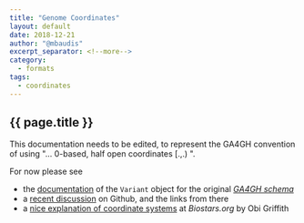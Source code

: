 ```yaml
---
title: "Genome Coordinates"
layout: default
date: 2018-12-21
author: "@mbaudis"
excerpt_separator: <!--more-->
category:
  - formats
tags:
  - coordinates
---
```


## {{ page.title }}

This documentation needs to be edited, to represent the GA4GH convention of using "... 0-based, half open coordinates [.,.) ".

For now please see 

* the [documentation](https://ga4gh-schemas.readthedocs.io/en/latest/schemas/variants.proto.html#protobuf.Variant) of the `Variant` object for the original [_GA4GH schema_](https://github.com/ga4gh/ga4gh-schemas)
* a [recent discussion](https://github.com/ga4gh-beacon/specification/issues/251) on Github, and the links from there
* a [nice explanation of coordinate systems](https://www.biostars.org/p/84686/) at _Biostars.org_ by Obi Griffith
